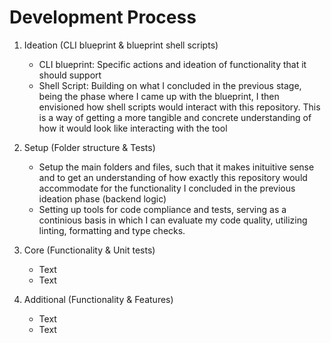 # Development Process

1. Ideation (CLI blueprint & blueprint shell scripts)
    - CLI blueprint: Specific actions and ideation of functionality that it should support
    - Shell Script: Building on what I concluded in the previous stage, being the phase where I came up with the blueprint, I then envisioned how shell scripts would interact with this repository. This is a way of getting a more tangible and concrete understanding of how it would look like interacting with the tool

2. Setup (Folder structure & Tests)
    - Setup the main folders and files, such that it makes inituitive sense and to get an understanding of how exactly this repository would accommodate for the functionality I concluded in the previous ideation phase (backend logic)
    - Setting up tools for code compliance and tests, serving as a continious basis in which I can evaluate my code quality, utilizing linting, formatting and type checks.


3. Core (Functionality & Unit tests)
    - Text
    - Text


4. Additional (Functionality & Features)
    - Text
    - Text

